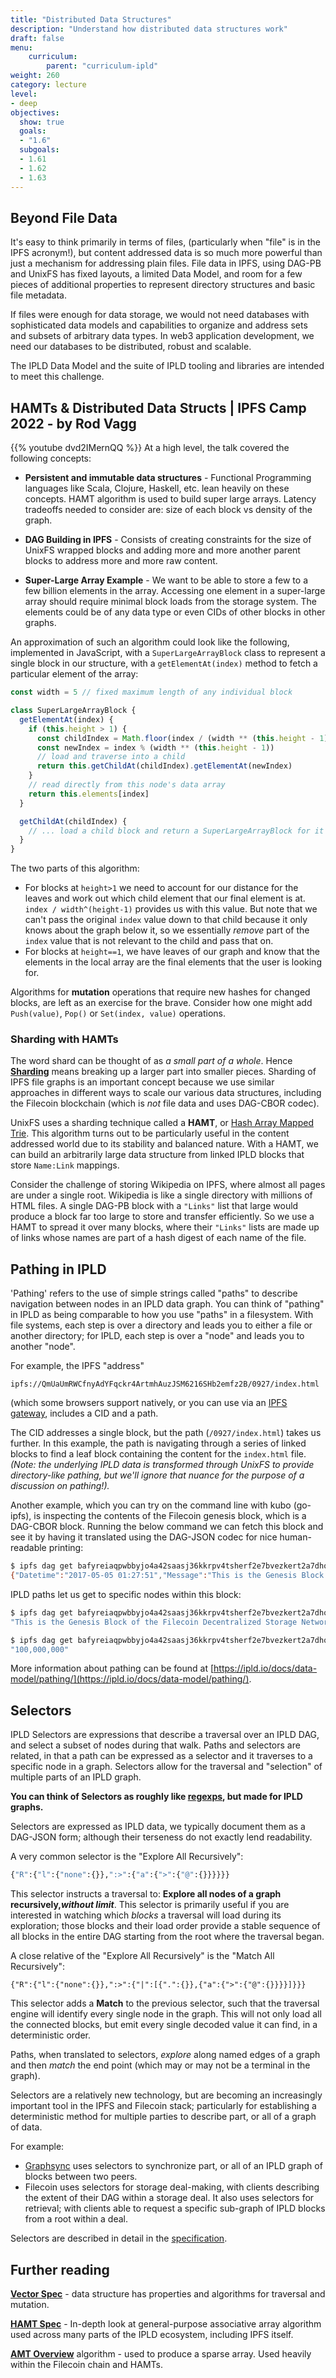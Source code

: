 ```yaml
---
title: "Distributed Data Structures"
description: "Understand how distributed data structures work"
draft: false
menu:
    curriculum:
        parent: "curriculum-ipld"
weight: 260
category: lecture
level:
- deep
objectives:
  show: true
  goals:
  - "1.6"
  subgoals:
  - 1.61
  - 1.62
  - 1.63
---
```


## Beyond File Data

It's easy to think primarily in terms of files, (particularly when "file" is in the IPFS acronym!), but content addressed data is so much more powerful than just a mechanism for addressing plain files. File data in IPFS, using DAG-PB and UnixFS has fixed layouts, a limited Data Model, and room for a few pieces of additional properties to represent directory structures and basic file metadata.

If files were enough for data storage, we would not need databases with sophisticated data models and capabilities to organize and address sets and subsets of arbitrary data types. In web3 application development, we need our databases to be distributed, robust and scalable. 

The IPLD Data Model and the suite of IPLD tooling and libraries are intended to meet this challenge.

## HAMTs & Distributed Data Structs | IPFS Camp 2022 - by Rod Vagg
{{% youtube dvd2IMernQQ %}}
At a high level, the talk covered the following concepts:

- **Persistent and immutable data structures** - Functional Programming languages like Scala, Clojure, Haskell, etc. lean heavily on these concepts. HAMT algorithm is used to build super large arrays. Latency tradeoffs needed to consider are: size of each block vs density of the graph. 

- **DAG Building in IPFS** - Consists of creating constraints for the size of UnixFS wrapped blocks and adding more and more another parent blocks to address more and more raw content.

- **Super-Large Array Example** - We want to be able to store a few to a few billion elements in the array. Accessing one element in a super-large array should require minimal block loads from the storage system. The elements could be of any data type or even CIDs of other blocks in other graphs.

An approximation of such an algorithm could look like the following, implemented in JavaScript, with a `SuperLargeArrayBlock` class to represent a single block in our structure, with a `getElementAt(index)` method to fetch a particular element of the array:

```js
const width = 5 // fixed maximum length of any individual block

class SuperLargeArrayBlock {
  getElementAt(index) {
    if (this.height > 1) {
      const childIndex = Math.floor(index / (width ** (this.height - 1)))
      const newIndex = index % (width ** (this.height - 1))
      // load and traverse into a child
      return this.getChildAt(childIndex).getElementAt(newIndex)
    }
    // read directly from this node's data array
    return this.elements[index]
  }

  getChildAt(childIndex) {
    // ... load a child block and return a SuperLargeArrayBlock for it
  }
}
```

The two parts of this algorithm:

* For blocks at `height>1` we need to account for our distance for the leaves and work out which child element that our final element is at. `index / width^(height-1)` provides us with this value. But note that we can't pass the original `index` value down to that child because it only knows about the graph below it, so we essentially _remove_ part of the `index` value that is not relevant to the child and pass that on.
* For blocks at `height==1`, we have leaves of our graph and know that the elements in the local array are the final elements that the user is looking for.

Algorithms for **mutation** operations that require new hashes for changed blocks, are left as an exercise for the brave. Consider how one might add `Push(value)`, `Pop()` or `Set(index, value)` operations.

### Sharding with HAMTs

The word shard can be thought of as _a small part of a whole_. Hence [**Sharding**](https://www.geeksforgeeks.org/what-is-sharding/) means breaking up a larger part into smaller pieces. Sharding of IPFS file graphs is an important concept because we use similar approaches in different ways to scale our various data structures, including the Filecoin blockchain (which is _not_ file data and uses DAG-CBOR codec).

UnixFS uses a sharding technique called a **HAMT**, or [Hash Array Mapped Trie](https://en.wikipedia.org/wiki/Hash_array_mapped_trie). This algorithm turns out to be particularly useful in the content addressed world due to its stability and balanced nature. With a HAMT, we can build an arbitrarily large data structure from linked IPLD blocks that store `Name:Link` mappings. 

Consider the challenge of storing Wikipedia on IPFS, where almost all pages are under a single root. Wikipedia is like a single directory with millions of HTML files. A single DAG-PB block with a `"Links"` list that large would produce a block far too large to store and transfer efficiently. So we use a HAMT to spread it over many blocks, where their `"Links"` lists are made up of links whose names are part of a hash digest of each name of the file.

## Pathing in IPLD

'Pathing' refers to the use of simple strings called "paths" to describe navigation between nodes in an IPLD data graph. You can think of "pathing" in IPLD as being comparable to how you use "paths" in a filesystem. With file systems, each step is over a directory and leads you to either a file or another directory; for IPLD, each step is over a "node" and leads you to another "node".

For example, the IPFS "address"
```
ipfs://QmUaUmRWCfnyAdYFqckr4ArtmhAuzJSM6216SHb2emfz2B/0927/index.html
```
(which some browsers support natively, or you can use via an [IPFS gateway](https://ipfs.io/ipfs/QmUaUmRWCfnyAdYFqckr4ArtmhAuzJSM6216SHb2emfz2B/0927/index.html), includes a CID and a path. 

The CID addresses a single block, but the path (`/0927/index.html`) takes us further. In this example, the path is navigating through a series of linked blocks to find a leaf block containing the content for the `index.html` file. _(Note: the underlying IPLD data is transformed through UnixFS to provide directory-like pathing, but we'll ignore that nuance for the purpose of a discussion on pathing!)._

Another example, which you can try on the command line with kubo (go-ipfs), is inspecting the contents of the Filecoin genesis block, which is a DAG-CBOR block. Running the below command we can fetch this block and see it by having it translated using the DAG-JSON codec for nice human-readable printing:

```bash
$ ipfs dag get bafyreiaqpwbbyjo4a42saasj36kkrpv4tsherf2e7bvezkert2a7dhonoi
{"Datetime":"2017-05-05 01:27:51","Message":"This is the Genesis Block of the Filecoin Decentralized Storage Network.","Network":"Filecoin","Token":"Filecoin","TokenAmounts":{"Miners":"1,400,000,000","ProtocolLabs":{"Development":"300,000,000","Foundation":"100,000,000","Fundraising":"200,000,000"},"TotalSupply":"2,000,000,000"}}
```

IPLD paths let us get to specific nodes within this block:

```bash
$ ipfs dag get bafyreiaqpwbbyjo4a42saasj36kkrpv4tsherf2e7bvezkert2a7dhonoi/Message
"This is the Genesis Block of the Filecoin Decentralized Storage Network."

$ ipfs dag get bafyreiaqpwbbyjo4a42saasj36kkrpv4tsherf2e7bvezkert2a7dhonoi/TokenAmounts/ProtocolLabs/Foundation
"100,000,000"
```

More information about pathing can be found at [https://ipld.io/docs/data-model/pathing/](https://ipld.io/docs/data-model/pathing/).


## Selectors

IPLD Selectors are expressions that describe a traversal over an IPLD DAG, and select a subset of nodes during that walk. Paths and selectors are related, in that a path can be expressed as a selector and it traverses to a specific node in a graph. Selectors allow for the traversal and "selection" of multiple parts of an IPLD graph.

**You can think of Selectors as roughly like [regexps](https://www.computerhope.com/jargon/r/regex.htm), but made for IPLD graphs.**

Selectors are expressed as IPLD data, we typically document them as a DAG-JSON form; although their terseness do not exactly lend readability.

A very common selector is the "Explore All Recursively": 
```bash
{"R":{"l":{"none":{}},":>":{"a":{">":{"@":{}}}}}}
```

This selector instructs a traversal to: **Explore all nodes of a graph recursively,**_**without limit**_. This selector is primarily useful if you are interested in watching which _blocks_ a traversal will load during its exploration; those blocks and their load order provide a stable sequence of all blocks in the entire DAG starting from the root where the traversal began.

A close relative of the "Explore All Recursively" is the "Match All Recursively": 
```
{"R":{"l":{"none":{}},":>":{"|":[{".":{}},{"a":{">":{"@":{}}}}]}}}
```

This selector adds a **Match** to the previous selector, such that the traversal engine will identify every single node in the graph. This will not only load all the connected blocks, but emit every single decoded value it can find, in a deterministic order.

Paths, when translated to selectors, _explore_ along named edges of a graph and then _match_ the end point (which may or may not be a terminal in the graph).

Selectors are a relatively new technology, but are becoming an increasingly important tool in the IPFS and Filecoin stack; particularly for establishing a deterministic method for multiple parties to describe part, or all of a graph of data.

For example:
* [Graphsync](https://ipld.io/specs/transport/graphsync/) uses selectors to synchronize part, or all of an IPLD graph of blocks between two peers.
* Filecoin uses selectors for storage deal-making, with clients describing the extent of their DAG within a storage deal. It also uses selectors for retrieval; with clients able to request a specific sub-graph of IPLD blocks from a root within a deal.

Selectors are described in detail in the [specification](https://ipld.io/specs/selectors/).

## Further reading

[**Vector Spec**](https://github.com/ipld/ipld/blob/master/_legacy/specs/data-structures/vector.md) - data structure has properties and algorithms for traversal and mutation. 

[**HAMT Spec**](https://ipld.io/specs/advanced-data-layouts/hamt/) - In-depth look at general-purpose associative array algorithm used across many parts of the IPLD ecosystem, including IPFS itself.

[**AMT Overview**](https://pkg.go.dev/github.com/filecoin-project/go-amt-ipld/v4#pkg-overview) algorithm - used to produce a sparse array. Used heavily within the Filecoin chain and HAMTs.